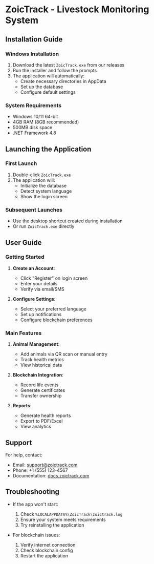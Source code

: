 # ZoicTrack - Livestock Monitoring System

## Installation Guide

### Windows Installation
1. Download the latest `ZoicTrack.exe` from our releases
2. Run the installer and follow the prompts
3. The application will automatically:
   - Create necessary directories in AppData
   - Set up the database
   - Configure default settings

### System Requirements
- Windows 10/11 64-bit
- 4GB RAM (8GB recommended)
- 500MB disk space
- .NET Framework 4.8

## Launching the Application

### First Launch
1. Double-click `ZoicTrack.exe`
2. The application will:
   - Initialize the database
   - Detect system language
   - Show the login screen

### Subsequent Launches
- Use the desktop shortcut created during installation
- Or run `ZoicTrack.exe` directly

## User Guide

### Getting Started
1. **Create an Account**:
   - Click "Register" on login screen
   - Enter your details
   - Verify via email/SMS

2. **Configure Settings**:
   - Select your preferred language
   - Set up notifications
   - Configure blockchain preferences

### Main Features
1. **Animal Management**:
   - Add animals via QR scan or manual entry
   - Track health metrics
   - View historical data

2. **Blockchain Integration**:
   - Record life events
   - Generate certificates
   - Transfer ownership

3. **Reports**:
   - Generate health reports
   - Export to PDF/Excel
   - View analytics

## Support
For help, contact:
- Email: support@zoictrack.com
- Phone: +1 (555) 123-4567
- Documentation: [docs.zoictrack.com](https://docs.zoictrack.com)

## Troubleshooting
- If the app won't start:
  1. Check `%LOCALAPPDATA%\ZoicTrack\zoictrack.log`
  2. Ensure your system meets requirements
  3. Try reinstalling the application

- For blockchain issues:
  1. Verify internet connection
  2. Check blockchain config
  3. Restart the application